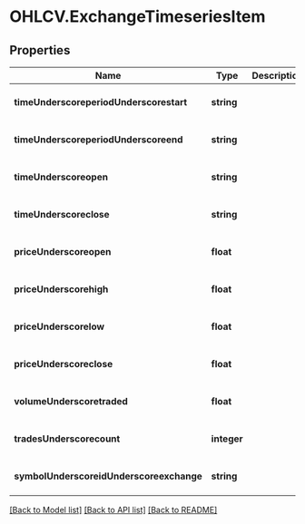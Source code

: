 # OHLCV.ExchangeTimeseriesItem

## Properties
Name | Type | Description | Notes
------------ | ------------- | ------------- | -------------
**timeUnderscoreperiodUnderscorestart** | **string** |  | [optional] [default to null]
**timeUnderscoreperiodUnderscoreend** | **string** |  | [optional] [default to null]
**timeUnderscoreopen** | **string** |  | [optional] [default to null]
**timeUnderscoreclose** | **string** |  | [optional] [default to null]
**priceUnderscoreopen** | **float** |  | [optional] [default to null]
**priceUnderscorehigh** | **float** |  | [optional] [default to null]
**priceUnderscorelow** | **float** |  | [optional] [default to null]
**priceUnderscoreclose** | **float** |  | [optional] [default to null]
**volumeUnderscoretraded** | **float** |  | [optional] [default to null]
**tradesUnderscorecount** | **integer** |  | [optional] [default to null]
**symbolUnderscoreidUnderscoreexchange** | **string** |  | [optional] [default to null]

[[Back to Model list]](../README.md#documentation-for-models) [[Back to API list]](../README.md#documentation-for-api-endpoints) [[Back to README]](../README.md)


